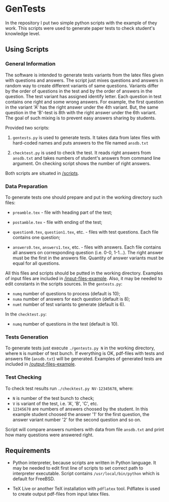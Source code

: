 # GenTests

In the repository I put two simple python scripts with the example of they
work.  This scripts were used to generate paper tests to check student's
knowledge level.

## Using Scripts
### General Information

The software is intended to generate tests variants from the latex files
given with questions and answers. The script just mixes questions and
answers in random way to create different variants of same questions.
Variants differ by the order of questions in the test and by the order of
answers in the question. The test variant has assigned identify letter.
Each question in test contains one right and some wrong answers.  For
example, the first question in the variant 'A' has the right answer under
the 4th variant.  But, the same question in the 'B'-test is 8th with the
right answer under the 6th variant.  The goal of such mixing is to prevent
easy answers sharing by students.

Provided two scripts:

1. `gentests.py` is used to generate tests. It takes data from latex files with
hard-coded names and puts answers to the file named `ansdb.txt`

2. `checktest.py` is used to check the test. It reads right answers from `ansdb.txt`
and takes numbers of student's answers from command line argument. On checking
script shows the number of right answers.

Both scripts are situated in
[/scripts](https://github.com/dmytro-bilokha/gentests/tree/master/scripts/).

### Data Preparation

To generate tests one should prepare and put in the working directory such files:

 * `preamble.tex` - file with heading part of the test;

 * `postamble.tex` - file with ending of the test;

 * `question0.tex`, `question1.tex`, etc. - files with test questions. Each
 file contains one question;

 * `answers0.tex`, `answers1.tex`, etc. - files with answers. Each file
 contains all answers on corresponding question (i.e. 0-0, 1-1...). The
 right answer must be the first in the answers file. Quantity of answer
 variants must be equal for all questions.

All this files and scripts should be putted in the working directory.
Examples of input files are included in
[/input-files-example](https://github.com/dmytro-bilokha/gentests/tree/master/input-files-example/).
Also, it may be needed to edit constants in the scripts sources. In the
`gentests.py`:

 * `numq` number of questions to process (default is 10);
 * `numa` number of answers for each question (default is 8);
 * `numt` number of test variants to generate (default is 6).

In the `checktest.py`:

 * `numq` number of questions in the test (default is 10).

### Tests Generation

To generate tests just execute `./gentests.py N` in the working directory,
where `N` is number of test bunch. If everything is OK, pdf-files with
tests and answers file (`ansdb.txt`) will be generated.  Examples of
generated tests are included in
[/output-files-example](https://github.com/dmytro-bilokha/gentests/tree/master/output-files-example/).

### Test Checking

To check test results run `./checktest.py NV-12345678`, where:

 * `N` is number of the test bunch to check;
 * `V` is variant of the test, i.e. 'A', 'B', 'C', etc.
 * `12345678` are numbers of answers choosed by the student. In this example student choosed
the answer '1' for the first question, the answer variant number '2' for the second question
 and so on.

Script will compare answers numbers with data from file `ansdb.txt` and print how many questions
were answered right.

## Requirements

 * Python interpreter, because scripts are written in Python language. It
 may be needed to edit first line of scripts to set correct path to
 interpreter executable. Script contains `/usr/local/bin/python` which is
 default for FreeBSD.

 * TeX Live or another TeX installation with `pdflatex` tool. Pdflatex is
used to create output pdf-files from input latex files.
